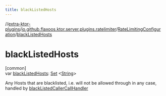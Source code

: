 ```yaml
---
title: blackListedHosts
---
```


//[extra-ktor-plugins](../../../index.md)/[io.github.flaxoos.ktor.server.plugins.ratelimiter](../index.md)/[RateLimitingConfiguration](index.md)/[blackListedHosts](black-listed-hosts.md)

# blackListedHosts

[common]\
var [blackListedHosts](black-listed-hosts.md): [Set](https://kotlinlang.org/api/latest/jvm/stdlib/kotlin.collections/-set/index.md)
&lt;[String](https://kotlinlang.org/api/latest/jvm/stdlib/kotlin/-string/index.md)&gt;

Any Hosts that are blacklisted, i.e. will not be allowed through in any case, handled
by [blackListedCallerCallHandler](black-listed-caller-call-handler.md)




